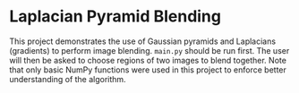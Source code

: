 # Laplacian Pyramid Blending

This project demonstrates the use of Gaussian pyramids and Laplacians (gradients) to perform image blending. `main.py` should be run first. The user will then be asked to choose regions of two images to blend together. Note that only basic NumPy functions were used in this project to enforce better understanding of the algorithm.
